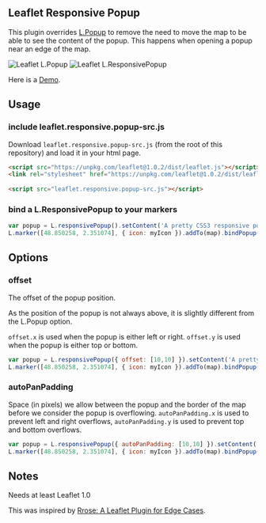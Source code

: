 ## Leaflet Responsive Popup

This plugin overrides [L.Popup](http://leafletjs.com/reference-1.0.2.html#popup) to remove the need to move the map to be able to see the content of the popup. This happens when opening a popup near an edge of the map.

![Leaflet L.Popup](https://yafred.github.io/leaflet-responsive-popup/assets/images/leaflet-popup.png)
![Leaflet L.ResponsivePopup](https://yafred.github.io/leaflet-responsive-popup/assets/images/leaflet-responsive-popup.png)

Here is a [Demo](https://yafred.github.io/leaflet-responsive-popup/default-marker).

## Usage

### include leaflet.responsive.popup-src.js

Download `leaflet.responsive.popup-src.js` (from the root of this repository) and load it in your html page.

```html
<script src="https://unpkg.com/leaflet@1.0.2/dist/leaflet.js"></script>
<link rel="stylesheet" href="https://unpkg.com/leaflet@1.0.2/dist/leaflet.css" />
	
<script src="leaflet.responsive.popup-src.js"></script>
```

### bind a L.ResponsivePopup to your markers

```javascript
var popup = L.responsivePopup().setContent('A pretty CSS3 responsive popup.<br> Easily customizable.');
L.marker([48.850258, 2.351074], { icon: myIcon }).addTo(map).bindPopup(popup);
```

## Options

### offset

The offset of the popup position. 

As the position of the popup is not always above, it is slightly different from the L.Popup option.

`offset.x` is used when the popup is either left or right. `offset.y` is used when the popup is either top or bottom.

```javascript
var popup = L.responsivePopup({ offset: [10,10] }).setContent('A pretty CSS3 responsive popup.<br> Easily customizable.');
L.marker([48.850258, 2.351074], { icon: myIcon }).addTo(map).bindPopup(popup);
```

### autoPanPadding

Space (in pixels) we allow between the popup and the border of the map before we consider the popup is overflowing. `autoPanPadding.x` is used to prevent left and right overflows, `autoPanPadding.y` is used to prevent top and bottom overflows.

```javascript
var popup = L.responsivePopup({ autoPanPadding: [10,10] }).setContent('A pretty CSS3 responsive popup.<br> Easily customizable.');
L.marker([48.850258, 2.351074], { icon: myIcon }).addTo(map).bindPopup(popup);
```

## Notes
Needs at least Leaflet 1.0

This was inspired by [Rrose: A Leaflet Plugin for Edge Cases](https://github.com/erictheise/rrose).

